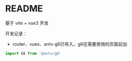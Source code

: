 # README

基于 vite + vue3 开发

开发记录：
* router、vuex、antv-g6已导入，g6在需要使用的页面前加
```javascript
import G6 from '@antv/g6'
```
